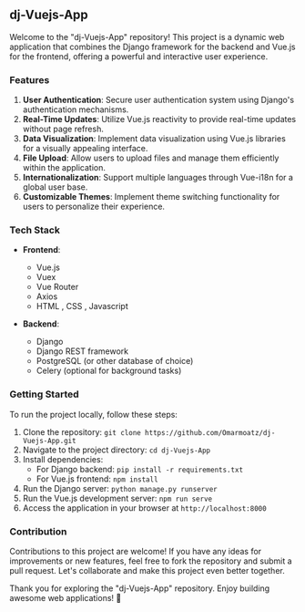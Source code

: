 ## dj-Vuejs-App

Welcome to the "dj-Vuejs-App" repository! This project is a dynamic web application that combines the Django framework for the backend and Vue.js for the frontend, offering a powerful and interactive user experience.

### Features
1. **User Authentication**: Secure user authentication system using Django's authentication mechanisms.
2. **Real-Time Updates**: Utilize Vue.js reactivity to provide real-time updates without page refresh.
3. **Data Visualization**: Implement data visualization using Vue.js libraries for a visually appealing interface.
4. **File Upload**: Allow users to upload files and manage them efficiently within the application.
5. **Internationalization**: Support multiple languages through Vue-i18n for a global user base.
6. **Customizable Themes**: Implement theme switching functionality for users to personalize their experience.

### Tech Stack
- **Frontend**:
  - Vue.js
  - Vuex
  - Vue Router
  - Axios
  - HTML , CSS , Javascript

- **Backend**:
  - Django
  - Django REST framework
  - PostgreSQL (or other database of choice)
  - Celery (optional for background tasks)

### Getting Started
To run the project locally, follow these steps:
1. Clone the repository: `git clone https://github.com/Omarmoatz/dj-Vuejs-App.git`
2. Navigate to the project directory: `cd dj-Vuejs-App`
3. Install dependencies:
   - For Django backend: `pip install -r requirements.txt`
   - For Vue.js frontend: `npm install`
4. Run the Django server: `python manage.py runserver`
5. Run the Vue.js development server: `npm run serve`
6. Access the application in your browser at `http://localhost:8000`

### Contribution
Contributions to this project are welcome! If you have any ideas for improvements or new features, feel free to fork the repository and submit a pull request. Let's collaborate and make this project even better together.

Thank you for exploring the "dj-Vuejs-App" repository. Enjoy building awesome web applications! 🌟
